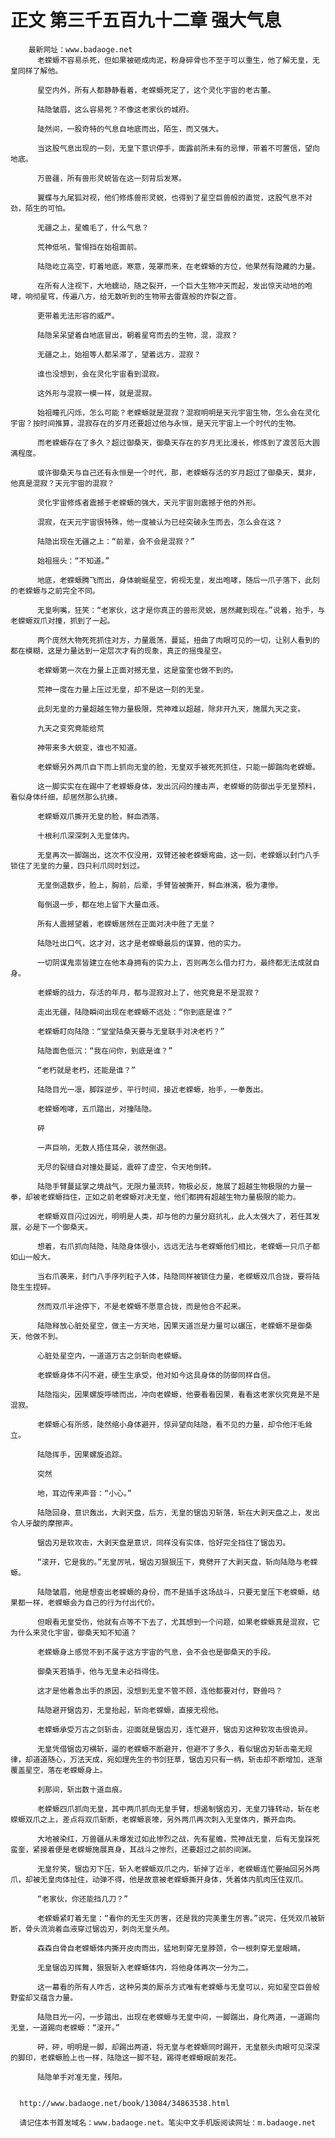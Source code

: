 # 正文 第三千五百九十二章 强大气息
        最新网址：www.badaoge.net
          老蝾螈不容易杀死，但如果被砸成肉泥，粉身碎骨也不至于可以重生，他了解无皇，无皇同样了解他。
      
          星空内外，所有人都静静看着，老蝾螈死定了，这个灵化宇宙的老古董。
      
          陆隐皱眉，这么容易死？不像这老家伙的城府。
      
          陡然间，一股奇特的气息自地底而出，陌生，而又强大。
      
          当这股气息出现的一刻，无皇下意识停手，面露前所未有的忌惮，带着不可置信，望向地底。
      
          万兽疆，所有兽形灵蜕皆在这一刻背后发寒。
      
          翼蝶与九尾狐对视，他们修炼兽形灵蜕，也得到了星空巨兽般的直觉，这股气息不对劲，陌生的可怕。
      
          无疆之上，星蟾毛了，什么气息？
      
          荒神低吼，警惕挡在始祖面前。
      
          陆隐屹立高空，盯着地底，寒意，笼罩而来，在老蝾螈的方位，他果然有隐藏的力量。
      
          在所有人注视下，大地蠕动，随之裂开，一个巨大生物冲天而起，发出惊天动地的咆哮，响彻星穹，传遍八方，给无数听到的生物带去雷霆般的炸裂之音。
      
          更带着无法形容的威严。
      
          陆隐呆呆望着自地底冒出，朝着星穹而去的生物，混，混寂？
      
          无疆之上，始祖等人都呆滞了，望着远方，混寂？
      
          谁也没想到，会在灵化宇宙看到混寂。
      
          这外形与混寂一模一样，就是混寂。
      
          始祖瞳孔闪烁，怎么可能？老蝾螈就是混寂？混寂明明是天元宇宙生物，怎么会在灵化宇宙？按时间推算，混寂存在的岁月还要超过他与永恒，是天元宇宙上一个时代的生物。
      
          而老蝾螈存在了多久？超过御桑天，御桑天存在的岁月无比漫长，修炼到了渡苦厄大圆满程度。
      
          或许御桑天与自己还有永恒是一个时代，那，老蝾螈存活的岁月超过了御桑天，莫非，他真是混寂？天元宇宙的混寂？
      
          灵化宇宙修炼者震撼于老蝾螈的强大，天元宇宙则震撼于他的外形。
      
          混寂，在天元宇宙很特殊，他一度被认为已经突破永生而去，怎么会在这？
      
          陆隐出现在无疆之上：“前辈，会不会是混寂？”
      
          始祖摇头：“不知道。”
      
          地底，老蝾螈腾飞而出，身体蜿蜒星空，俯视无皇，发出咆哮，随后一爪子落下，此刻的老蝾螈与之前完全不同。
      
          无皇咧嘴，狂笑：“老家伙，这才是你真正的兽形灵蜕，居然藏到现在。”说着，抬手，与老蝾螈双爪对撞，抓到了一起。
      
          两个庞然大物死死抓住对方，力量震荡，蔓延，扭曲了肉眼可见的一切，让别人看到的都在模糊，这是力量达到一定层次才有的现象，真正的摇曳星空。
      
          老蝾螈第一次在力量上正面对撼无皇，这是蛮奎也做不到的。
      
          荒神一度在力量上压过无皇，却不是这一刻的无皇。
      
          此刻无皇的力量超越生物力量极限，荒神难以超越，除非开九天，施展九天之变。
      
          九天之变究竟能给荒
      
          神带来多大蜕变，谁也不知道。
      
          老蝾螈另外两爪自下而上抓向无皇的脸，无皇双手被死死抓住，只能一脚踹向老蝾螈。
      
          这一脚实实在在踢中了老蝾螈身体，发出沉闷的撞击声，老蝾螈的防御出乎无皇预料，看似身体纤细，却居然那么抗揍。
      
          老蝾螈双爪撕开无皇的脸，鲜血洒落。
      
          十根利爪深深刺入无皇体内。
      
          无皇再次一脚踹出，这次不仅没用，双臂还被老蝾螈弯曲，这一刻，老蝾螈以封门八手锁住了无皇的力量，四只利爪同时划过。
      
          无皇倒退数步，脸上，胸前，后辈，手臂皆被撕开，鲜血淋漓，极为凄惨。
      
          每倒退一步，都在地上留下大量血液。
      
          所有人震撼望着，老蝾螈居然在正面对决中胜了无皇？
      
          陆隐吐出口气，这才对，这才是老蝾螈最后的谋算，他的实力。
      
          一切阴谋鬼祟皆建立在他本身拥有的实力上，否则再怎么借力打力，最终都无法成就自身。
      
          老蝾螈的战力，存活的年月，都与混寂对上了，他究竟是不是混寂？
      
          走出无疆，陆隐瞬间出现在老蝾螈不远处：“你到底是谁？”
      
          老蝾螈盯向陆隐：“堂堂陆桑天要与无皇联手对决老朽？”
      
          陆隐面色低沉：“我在问你，到底是谁？”
      
          “老朽就是老朽，还能是谁？”
      
          陆隐目光一凛，脚踩逆步，平行时间，接近老蝾螈，抬手，一拳轰出。
      
          老蝾螈咆哮，五爪踏出，对撞陆隐。
      
          砰
      
          一声巨响，无数人捂住耳朵，骇然倒退。
      
          无尽的裂缝自对撞处蔓延，震碎了虚空，令天地倒转。
      
          陆隐手臂蔓延掌之境战气，无限力量流转，物极必反，施展了超越生物极限的力量一拳，却被老蝾螈挡住，正如之前老蝾螈对决无皇，他们都拥有超越生物力量极限的能力。
      
          老蝾螈双目闪过凶光，明明是人类，却与他的力量分庭抗礼，此人太强大了，若任其发展，必是下一个御桑天。
      
          想着，右爪抓向陆隐，陆隐身体很小，远远无法与老蝾螈他们相比，老蝾螈一只爪子都如山一般大。
      
          当右爪袭来，封门八手序列粒子入体，陆隐同样被锁住力量，老蝾螈双爪合拢，要将陆隐生生捏碎。
      
          然而双爪半途停下，不是老蝾螈不愿意合拢，而是他合不起来。
      
          陆隐释放心脏处星空，做主一方天地，因果天道岂是力量可以碾压，老蝾螈不是御桑天，他做不到。
      
          心脏处星空内，一道道万古之剑斩向老蝾螈。
      
          老蝾螈身体不闪不避，硬生生承受，他对如今这具身体的防御同样自信。
      
          陆隐指尖，因果螺旋呼啸而出，冲向老蝾螈，他要看看因果，看看这老家伙究竟是不是混寂。
      
          老蝾螈心有所感，陡然缩小身体避开，惊异望向陆隐，看不见的力量，却令他汗毛耸立。
      
          陆隐挥手，因果螺旋追踪。
      
          突然
      
          地，耳边传来声音：“小心。”
      
          陆隐回身，意识轰出，大剥天盘，后方，无皇的锯齿刃斩落，斩在大剥天盘之上，发出令人牙酸的摩擦声。
      
          锯齿刃是软攻击，大剥天盘是意识，同样没有实体，恰好完全挡住了锯齿刃。
      
          “滚开，它是我的。”无皇厉吼，锯齿刃狠狠压下，竟劈开了大剥天盘，斩向陆隐与老蝾螈。
      
          陆隐皱眉，他是想查出老蝾螈的身份，而不是插手这场战斗，只要无皇压下老蝾螈，结果都一样，老蝾螈会为自己的行为付出代价。
      
          但眼看无皇受伤，他就有点等不下去了，尤其想到一个问题，如果老蝾螈真是混寂，它为什么来灵化宇宙，御桑天知不知道？
      
          老蝾螈身上感觉不到不属于这方宇宙的气息，会不会也是御桑天的手段。
      
          御桑天若插手，他与无皇未必挡得住。
      
          这才是他着急出手的原因，没想到无皇不管不顾，连他都要对付，野兽吗？
      
          陆隐避开锯齿刃，无皇抬起，斩向老蝾螈，直接无视他。
      
          老蝾螈承受万古之剑斩击，迎面就是锯齿刃，连忙避开，锯齿刃这种软攻击很诡异。
      
          无皇凭借锯齿刃横斩，逼的老蝾螈不断避开，但避不了多久，看似锯齿刃斩击毫无规律，却道道随心，万法天成，宛如理先生的书剑狂草，锯齿刃只有一柄，斩击却不断增加，逐渐覆盖星空，落在老蝾螈身上。
      
          刹那间，斩出数十道血痕。
      
          老蝾螈四爪抓向无皇，其中两爪抓向无皇手臂，想遏制锯齿刃，无皇刀锋转动，斩在老蝾螈双爪之上，差点将双爪斩断，老蝾螈哀嚎，另外两爪再次刺入无皇体内，撕开血肉。
      
          大地被染红，万兽疆从未爆发过如此惨烈之战，先有星蟾，荒神战无皇，后有无皇踩死蛮奎，紧接着便是老蝾螈施展真身，其战斗之惨烈，还要超过之前的间渊。
      
          无皇狞笑，锯齿刃下压，斩入老蝾螈双爪之内，斩掉了近半，老蝾螈连忙要抽回另外两爪，却被无皇肉体扯住，动弹不得，他是故意被老蝾螈撕开身体，凭着体内肌肉压住双爪。
      
          “老家伙，你还能挡几刀？”
      
          老蝾螈紧盯着无皇：“看你的无生灭厉害，还是我的完美重生厉害。”说完，任凭双爪被斩断，骨头流淌着血液穿过锯齿刃，刺向无皇头颅。
      
          森森白骨自老蝾螈体内撕开皮肉而出，猛地刺穿无皇脖颈，令一根刺穿无皇眼睛。
      
          无皇锯齿刃挥舞，狠狠斩入老蝾螈体内，将他身体再次一分为二。
      
          这一幕看的所有人咋舌，这种另类的厮杀方式唯有老蝾螈与无皇可以，宛如星空巨兽般野蛮却又蕴含力量。
      
          陆隐目光一闪，一步踏出，出现在老蝾螈与无皇中间，一脚踹出，身化两道，一道踢向无皇，一道踢向老蝾螈：“滚开。”
      
          砰，砰，明明是一脚，却踢出两道，将无皇与老蝾螈同时踢开，无皇额头肉眼可见深深的脚印，老蝾螈脸上也一样，陆隐这一脚不轻，踢得老蝾螈眼前发花。
      
          陆隐单手对准无皇，残阳。
      
      
      http://www.badaoge.net/book/13084/34863538.html
      
      请记住本书首发域名：www.badaoge.net。笔尖中文手机版阅读网址：m.badaoge.net